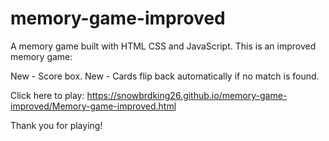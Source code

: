 # memory-game-improved

A memory game built with HTML CSS and JavaScript. This is an improved memory game:

New - Score box.
New - Cards flip back automatically if no match is found.

Click here to play:
https://snowbrdking26.github.io/memory-game-improved/Memory-game-improved.html

Thank you for playing!


